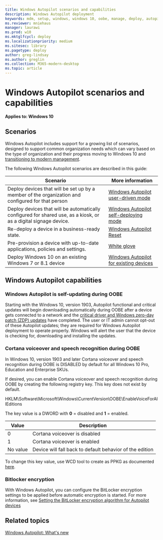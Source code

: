 ```yaml
---
title: Windows Autopilot scenarios and capabilities
description: Windows Autopilot deployment
keywords: mdm, setup, windows, windows 10, oobe, manage, deploy, autopilot, ztd, zero-touch, partner, msfb, intune
ms.reviewer: mniehaus
manager: laurawi
ms.prod: w10
ms.mktglfcycl: deploy
ms.localizationpriority: medium
ms.sitesec: library
ms.pagetype: deploy
author: greg-lindsay
ms.author: greglin
ms.collection: M365-modern-desktop
ms.topic: article
---
```



# Windows Autopilot scenarios and capabilities

**Applies to: Windows 10**

## Scenarios

Windows Autopilot includes support for a growing list of scenarios, designed to support common organization needs which can vary based on the type of organization and their progress moving to Windows 10 and [transitioning to modern management](https://docs.microsoft.com/windows/client-management/manage-windows-10-in-your-organization-modern-management).

The following Windows Autopilot scenarios are described in this guide:

| Scenario | More information |
| --- | --- |
| Deploy devices that will be set up by a member of the organization and configured for that person | [Windows Autopilot user-driven mode](https://docs.microsoft.com/windows/deployment/windows-autopilot/user-driven) |
| Deploy devices that will be automatically configured for shared use, as a kiosk, or as a digital signage device.| [Windows Autopilot self-deploying mode](https://docs.microsoft.com/windows/deployment/windows-autopilot/self-deploying) |
| Re-deploy a device in a business-ready state.| [Windows Autopilot Reset](https://docs.microsoft.com/windows/deployment/windows-autopilot/windows-autopilot-reset) |
| Pre-provision a device with up-to-date applications, policies and settings.| [White glove](https://docs.microsoft.com/en-us/windows/deployment/windows-autopilot/white-glove) |
| Deploy Windows 10 on an existing Windows 7 or 8.1 device | [Windows Autopilot for existing devices](https://docs.microsoft.com/windows/deployment/windows-autopilot/existing-devices) |

## Windows Autopilot capabilities

### Windows Autopilot is self-updating during OOBE

Starting with the Windows 10, version 1903, Autopilot functional and critical updates will begin downloading automatically during OOBE after a device gets connected to a network and the [critical driver and Windows zero-day patch (ZDP) updates](https://docs.microsoft.com/windows-hardware/customize/desktop/windows-updates-during-oobe) have completed. The user or IT admin cannot opt-out of these Autopilot updates; they are required for Windows Autopilot deployment to operate properly.  Windows will alert the user that the device is checking for, downloading and installing the updates.

### Cortana voiceover and speech recognition during OOBE

In Windows 10, version 1903 and later Cortana voiceover and speech recognition during OOBE is DISABLED by default for all Windows 10 Pro, Education and Enterprise SKUs.

If desired, you can enable Cortana voiceover and speech recognition during OOBE by creating the following registry key. This key does not exist by default.

HKLM\Software\Microsoft\Windows\CurrentVersion\OOBE\EnableVoiceForAllEditions

The key value is a DWORD with  **0** = disabled and **1** = enabled.

| Value | Description |
| --- | --- |
| 0 | Cortana voiceover is disabled |
| 1 | Cortana voiceover is enabled |
| No value | Device will fall back to default behavior of the edition |

To change this key value, use WCD tool to create as PPKG as documented [here](https://docs.microsoft.com/windows/configuration/wcd/wcd-oobe#nforce).

### Bitlocker encryption

With Windows Autopilot, you can configure the BitLocker encryption settings to be applied before automatic encryption is started. For more information, see [Setting the BitLocker encryption algorithm for Autopilot devices](bitlocker.md)

## Related topics

[Windows Autopilot: What's new](windows-autopilot-whats-new.md)
